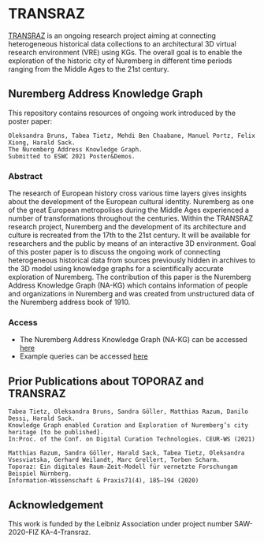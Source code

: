 # TRANSRAZ

[TRANSRAZ](https://www.fiz-karlsruhe.de/en/forschung/transraz) is an ongoing research project aiming at connecting heterogeneous historical data collections to an architectural 3D virtual research environment (VRE) using KGs. 
The overall goal is to enable the exploration of the historic city of Nuremberg in different time periods ranging from the Middle Ages to the 21st century.

## Nuremberg Address Knowledge Graph

This repository contains resources of ongoing work introduced by the poster paper:
```
Oleksandra Bruns, Tabea Tietz, Mehdi Ben Chaabane, Manuel Portz, Felix Xiong, Harald Sack. 
The Nuremberg Address Knowledge Graph. 
Submitted to ESWC 2021 Poster&Demos.
```
### Abstract

The research of European history cross various time layers gives insights about the development of the European cultural identity. Nuremberg as one of the great European metropolises during the Middle Ages experienced a number of transformations throughout the centuries. Within the TRANSRAZ research project, Nuremberg and the development of its architecture and culture is recreated from the 17th to the 21st century. It will be available for researchers and the public by means of an interactive 3D environment. Goal of this poster paper is to discuss the ongoing work of connecting heterogeneous historical data from sources previously hidden in archives to the 3D model using knowledge graphs for a scientifically accurate exploration of Nuremberg. The contribution of this paper is the Nuremberg Address Knowledge Graph (NA-KG) which contains information of people and organizations in Nuremberg and was created from unstructured data of the Nuremberg address book of 1910.

### Access

- The Nuremberg Address Knowledge Graph (NA-KG) can be accessed [here](https://github.com/ISE-FIZKarlsruhe/Transraz/blob/main/NurembergAddressKG/NA-KG.ttl)
- Example queries can be accessed [here](https://github.com/ISE-FIZKarlsruhe/Transraz/blob/main/NurembergAddressKG/SPARQL_Queries/Queries.md)

## Prior Publications about TOPORAZ and TRANSRAZ
```
Tabea Tietz, Oleksandra Bruns, Sandra Göller, Matthias Razum, Danilo Dessi, Harald Sack. 
Knowledge Graph enabled Curation and Exploration of Nuremberg’s city heritage [to be published]. 
In:Proc. of the Conf. on Digital Curation Technologies. CEUR-WS (2021)

Matthias Razum, Sandra Göller, Harald Sack, Tabea Tietz, Oleksandra Vsesviatska, Gerhard Weilandt, Marc Grellert, Torben Scharm. 
Toporaz: Ein digitales Raum-Zeit-Modell für vernetzte Forschungam Beispiel Nürnberg. 
Information-Wissenschaft & Praxis71(4), 185–194 (2020)
```

## Acknowledgement 
This work is funded by the Leibniz Association under project number SAW-2020-FIZ KA-4-Transraz. 
